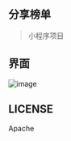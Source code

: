 ## 分享榜单
> 小程序项目

## 界面
![image](http://cdn.hocgin.top/%E4%BB%8B%E7%BB%8D.2019-05-01%2017_41_07.gif)

## LICENSE
Apache